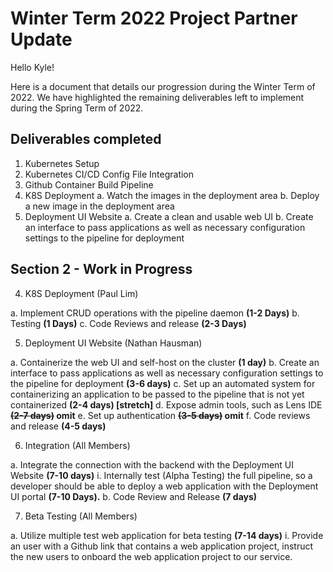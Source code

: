 # Winter Term 2022 Project Partner Update

Hello Kyle!

Here is a document that details our progression during the Winter Term of 2022. We have highlighted the remaining deliverables left to implement during the Spring Term of 2022.

## Deliverables completed

1. Kubernetes Setup
2. Kubernetes CI/CD Config File Integration
3. Github Container Build Pipeline
4. K8S Deployment
  a. Watch the images in the deployment area
  b. Deploy a new image in the deployment area
5. Deployment UI Website
  a. Create a clean and usable web UI
  b. Create an interface to pass applications as well as necessary configuration settings to the pipeline for deployment

## Section 2 - Work in Progress

4. K8S Deployment (Paul Lim)

a. Implement CRUD operations with the pipeline daemon **(1-2 Days)**
b. Testing **(1 Days)**
c. Code Reviews and release **(2-3 Days)**

5. Deployment UI Website (Nathan Hausman)

a. Containerize the web UI and self-host on the cluster **(1 day)**
b. Create an interface to pass applications as well as necessary configuration settings to the pipeline for deployment
   **(3-6 days)**
c. Set up an automated system for containerizing an application to be passed to the pipeline that is not yet
   containerized **(2-4 days) \[stretch\]**
d. Expose admin tools, such as Lens IDE **~~(2-7 days)~~ omit**
e. Set up authentication **~~(3-5 days)~~ omit**
f. Code reviews and release **(4-5 days)**

6. Integration (All Members)

a. Integrate the connection with the backend with the Deployment UI Website **(7-10 days)**
  i. Internally test (Alpha Testing) the full pipeline, so a developer should be able to deploy a web application with
      the Deployment UI portal **(7-10 Days).**
b. Code Review and Release **(7 days)**

7. Beta Testing (All Members)

a. Utilize multiple test web application for beta testing **(7-14 days)**
  i.  Provide an user with a Github link that contains a web application project, instruct the new users to onboard the
      web application project to our service.
